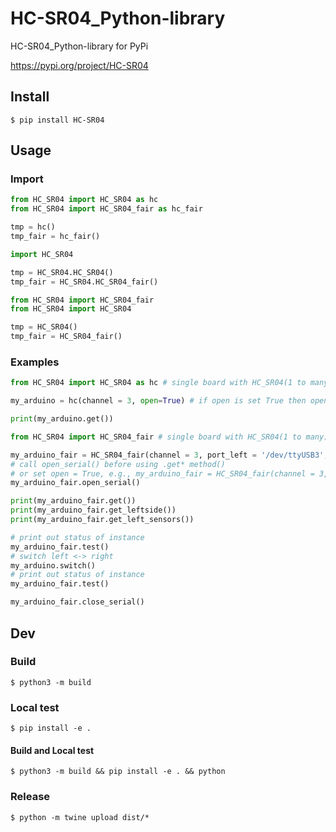 # HC-SR04_Python-library
HC-SR04_Python-library for PyPi

https://pypi.org/project/HC-SR04

## Install
```
$ pip install HC-SR04
```

## Usage
### Import
```python
from HC_SR04 import HC_SR04 as hc
from HC_SR04 import HC_SR04_fair as hc_fair

tmp = hc()
tmp_fair = hc_fair()
```

```python
import HC_SR04

tmp = HC_SR04.HC_SR04()
tmp_fair = HC_SR04.HC_SR04_fair()
```

```python
from HC_SR04 import HC_SR04_fair
from HC_SR04 import HC_SR04

tmp = HC_SR04()
tmp_fair = HC_SR04_fair()
```

### Examples
```python
from HC_SR04 import HC_SR04 as hc # single board with HC_SR04(1 to many)

my_arduino = hc(channel = 3, open=True) # if open is set True then open Serial connection, default open is False

print(my_arduino.get())
```

```python
from HC_SR04 import HC_SR04_fair # single board with HC_SR04(1 to many)

my_arduino_fair = HC_SR04_fair(channel = 3, port_left = '/dev/ttyUSB3', port_right = '/dev/ttyUSB4')
# call open_serial() before using .get* method()
# or set open = True, e.g., my_arduino_fair = HC_SR04_fair(channel = 3, open = True)
my_arduino_fair.open_serial()

print(my_arduino_fair.get())
print(my_arduino_fair.get_leftside())
print(my_arduino_fair.get_left_sensors())

# print out status of instance
my_arduino_fair.test()
# switch left <-> right 
my_arduino.switch()
# print out status of instance
my_arduino_fair.test()

my_arduino_fair.close_serial()
```


## Dev

### Build
```
$ python3 -m build
```

### Local test
```
$ pip install -e .
```

#### Build and Local test
```
$ python3 -m build && pip install -e . && python
```

### Release
```
$ python -m twine upload dist/*
```
